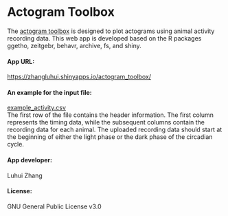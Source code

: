 <h1><b>Actogram Toolbox</b></h1>  
The <a href="https://zhangluhui.shinyapps.io/actogram_toolbox/">actogram toolbox</a> is designed to plot actograms using animal activity recording data.
This web app is developed based on the R packages ggetho, zeitgebr, behavr, archive, fs, and shiny.

<h4><b>App URL:</b></h4>
<a href="https://zhangluhui.shinyapps.io/actogram_toolbox/">https://zhangluhui.shinyapps.io/actogram_toolbox/</a>

<h4><b>An example for the input file:</b></h4>
<a href="https://github.com/zhangluhui/actogram_toolbox/blob/main/example_activity.csv">example_activity.csv</a>
<br>
The first row of the file contains the header information. The first column represents the timing data, while the subsequent columns contain the recording data for each animal. The uploaded recording data should start at the beginning of either the light phase or the dark phase of the circadian cycle.

<h4><b>App developer:</b></h4>
Luhui Zhang

<h4><b>License:</b></h4>
GNU General Public License v3.0
